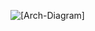 ![[Arch-Diagram]]([funny_cat.gif](https://github.com/rachakondadharmendra/Ops-Knowledge-Base/blob/main/Arch-Daigrams/apisix-istio-arch.gif))



